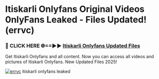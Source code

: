 # Itiskarli Onlyfans Original Videos 0nlyFans Leaked - Files Updated! (errvc)

<h3>🔴 CLICK HERE 🌐==►► <a href="https://tinyurl.com/2wckxsce" rel="nofollow">Itiskarli Onlyfans Updated Files</a></h3>

Get Itiskarli Onlyfans and all content. Now you can access all videos and pictures of Itiskarli Onlyfans. New Updated Files 2025!

[![errvc](https://i.imgur.com/AFduVYN.gif)](https://tinyurl.com/2wckxsce)
itiskarli onlyfans leaked
